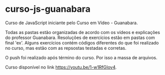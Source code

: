 # curso-js-guanabara
Curso de JavaScript iniciante pelo Curso em Vídeo - Guanabara.

Todas as pastas estão organizadas de acordo com os vídeos e explicações do professor Guanabara.
Resoluções de exercícios estão em pastas com final 'ex'.
Alguns exercícios contém códigos diferentes do que foi realizado no curso, mas estão com as repsostas testadas e corretas.

O push foi realizado após término do curso. Por isso a massa de arquivos.

Curso disponível no link https://youtu.be/1-w1RfGIov4.
